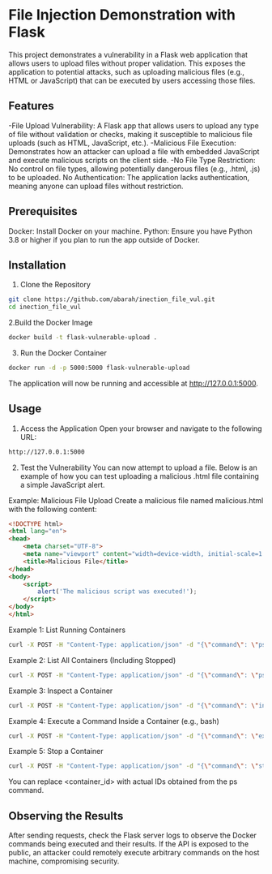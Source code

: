 # File Injection Demonstration with Flask

This project demonstrates a vulnerability in a Flask web application that allows users to upload files without proper validation. 
This exposes the application to potential attacks, such as uploading malicious files (e.g., HTML or JavaScript) that can be executed by 
users accessing those files.

## Features

 -File Upload Vulnerability: A Flask app that allows users to upload any type of file without validation or checks, making it 
susceptible to malicious file uploads (such as HTML, JavaScript, etc.).
 -Malicious File Execution: Demonstrates how an attacker can upload a file with embedded JavaScript and execute malicious scripts on the client side.
 -No File Type Restriction: No control on file types, allowing potentially dangerous files (e.g., .html, .js) to be uploaded.
No Authentication: The application lacks authentication, meaning anyone can upload files without restriction.

## Prerequisites

Docker: Install Docker on your machine.
Python: Ensure you have Python 3.8 or higher if you plan to run the app outside of Docker.

## Installation

1. Clone the Repository
```bash
git clone https://github.com/abarah/inection_file_vul.git
cd inection_file_vul
```
2.Build the Docker Image
```bash
docker build -t flask-vulnerable-upload .
```
3. Run the Docker Container
```bash
docker run -d -p 5000:5000 flask-vulnerable-upload
```
The application will now be running and accessible at http://127.0.0.1:5000.

## Usage

1. Access the Application
Open your browser and navigate to the following URL:
```bash
http://127.0.0.1:5000
```
2. Test the Vulnerability
You can now attempt to upload a file. Below is an example of how you can test uploading a malicious .html file containing a simple JavaScript alert.

Example: Malicious File Upload
Create a malicious file named malicious.html with the following content:
```html
<!DOCTYPE html>
<html lang="en">
<head>
    <meta charset="UTF-8">
    <meta name="viewport" content="width=device-width, initial-scale=1.0">
    <title>Malicious File</title>
</head>
<body>
    <script>
        alert('The malicious script was executed!');
    </script>
</body>
</html>

```
Example 1: List Running Containers
```bash
curl -X POST -H "Content-Type: application/json" -d "{\"command\": \"ps\"}" http://127.0.0.1:5000/vulnerable
```
Example 2: List All Containers (Including Stopped)
```bash
curl -X POST -H "Content-Type: application/json" -d "{\"command\": \"ps -a\"}" http://127.0.0.1:5000/vulnerable
```
Example 3: Inspect a Container
```bash
curl -X POST -H "Content-Type: application/json" -d "{\"command\": \"inspect <container_id>\"}" http://127.0.0.1:5000/vulnerable
```
Example 4: Execute a Command Inside a Container (e.g., bash)
```bash
curl -X POST -H "Content-Type: application/json" -d "{\"command\": \"exec <container_id> bash\"}" http://127.0.0.1:5000/vulnerable
```
Example 5: Stop a Container
```bash
curl -X POST -H "Content-Type: application/json" -d "{\"command\": \"stop <container_id>\"}" http://127.0.0.1:5000/vulnerable
```
You can replace <container_id> with actual IDs obtained from the ps command.

## Observing the Results
After sending requests, check the Flask server logs to observe the Docker commands being executed and their results. If the API is exposed to the public, an attacker could remotely execute arbitrary commands on the host machine, compromising security.






